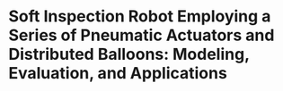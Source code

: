 # Soft Inspection Robot Employing a Series of Pneumatic Actuators and Distributed Balloons: Modeling, Evaluation, and Applications
